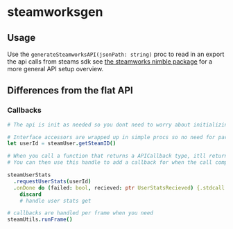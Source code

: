 # steamworksgen

## Usage

Use the `generateSteamworksAPI(jsonPath: string)` proc to read in an export the api calls from steams sdk see [the steamworks nimble package](https://github.com/treeform/steamworks) for a more general API setup overview.

## Differences from the flat API

### Callbacks

```nim
# The api is init as needed so you dont need to worry about initializing anything

# Interface accessors are wrapped up in simple procs so no need for parenthesis
let userId = steamUser.getSteamID()

# When you call a function that returns a APICallback type, itll return a distinct handle.
# You can then use this handle to add a callback for when the call completes

steamUserStats
  .requestUserStats(userId)
  .onDone do (failed: bool, recieved: ptr UserStatsRecieved) {.stdcall.} =
    discard
    # handle user stats get

# callbacks are handled per frame when you need
steamUtils.runFrame()
```
